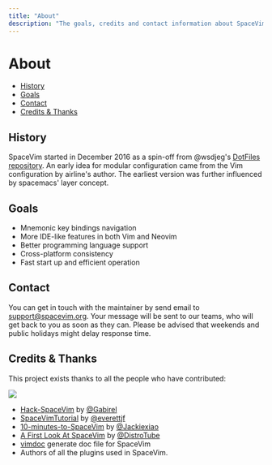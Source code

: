 ```yaml
---
title: "About"
description: "The goals, credits and contact information about SpaceVim."
---
```


# About

<!-- vim-markdown-toc GFM -->

- [History](#history)
- [Goals](#goals)
- [Contact](#contact)
- [Credits & Thanks](#credits--thanks)

<!-- vim-markdown-toc -->

## History

SpaceVim started in December 2016 as a spin-off from @wsdjeg's [DotFiles repository](https://github.com/wsdjeg/DotFiles).
An early idea for modular configuration came from the Vim configuration by airline's author.
The earliest version was further influenced by spacemacs' layer concept.

## Goals

- Mnemonic key bindings navigation
- More IDE-like features in both Vim and Neovim
- Better programming language support
- Cross-platform consistency
- Fast start up and efficient operation

## Contact

You can get in touch with the maintainer by send email to [support@spacevim.org](mailto:support@spacevim.org).
Your message will be sent to our teams, who will get back to you as soon as they can.
Please be advised that weekends and public holidays might delay response time.

## Credits & Thanks

This project exists thanks to all the people who have contributed:

<a href="https://github.com/SpaceVim/SpaceVim/graphs/contributors"><img src="https://opencollective.com/spacevim/contributors.svg?width=890&button=false" /></a>

- [Hack-SpaceVim](https://github.com/Gabirel/Hack-SpaceVim) by [@Gabirel](https://github.com/Gabirel)
- [SpaceVimTutorial](https://everettjf.gitbooks.io/spacevimtutorial/content/) by [@everettjf](https://github.com/everettjf)
- [10-minutes-to-SpaceVim](https://github.com/Jackiexiao/10-minutes-to-SpaceVim) by [@Jackiexiao](https://github.com/Jackiexiao)
- [A First Look At SpaceVim](https://www.youtube.com/watch?v=iXPS_NHLj9k) by [@DistroTube](https://www.youtube.com/channel/UCVls1GmFKf6WlTraIb_IaJg)
- [vimdoc](https://github.com/google/vimdoc) generate doc file for SpaceVim
- Authors of all the plugins used in SpaceVim.
